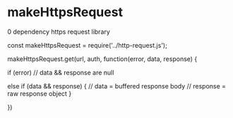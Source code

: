 # makeHttpsRequest
0 dependency https request library 

const makeHttpsRequest = require('../http-request.js');


makeHttpsRequest.get(url, auth, function(error, data, response) {
            
  if (error) // data && response are null

  else if (data && response) {
      // data = buffered response body
      // response = raw response object
      }

})
